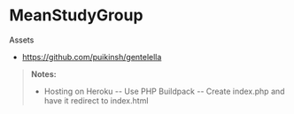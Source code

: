 # MeanStudyGroup

Assets 
- https://github.com/puikinsh/gentelella


> **Notes:** 
> - Hosting on Heroku
> -- Use PHP Buildpack
> -- Create index.php and have it redirect to index.html
